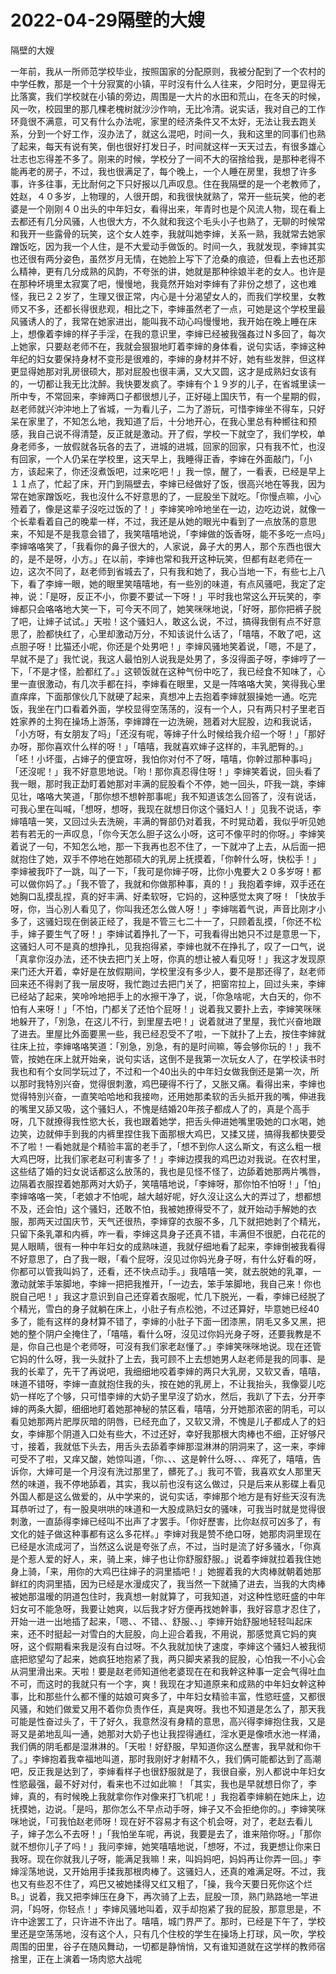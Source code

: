 # 2022-04-29隔壁的大嫂



隔壁的大嫂



一年前，我从一所师范学校毕业，按照国家的分配原则，我被分配到了一个农村的中学任教，那是一个十分寂寞的小镇，平时沒有什么人往来，夕阳时分，更显得无比落寞，我们学校就在小镇的旁边，周围是一大片的水田和荒山，在冬天的时候，风一吹，校园里的那几棵老槐树就沙沙作响，无比冷清。说实话，我对自己的工作环竟很不满意，可又有什么办法呢，家里的经济条件又不太好，无法让我去跑关系，分到一个好工作，沒办法了，就这么混吧，时间一久，我和这里的同事们也熟了起来，每天有说有笑，倒也很好打发日子，时间就这样一天天过去，有很多雄心壮志也忘得差不多了。刚来的时候，学校分了一间不大的宿捨给我，是那种老得不能再老的房子，不过，我也很满足了，每个晚上，一个人睡在房里，我想了许多事，许多往事，无比耐何之下只好报以几声叹息。住在我隔壁的是一个老教师了，姓赵，４０多岁，上物理的，人很开朗，和我很快就熟了，常开一些玩笑，他的老婆是一个刚刚４０出头的中年妇女，看得出来，年青时也是个风流人物，现在看上去都还有几分风骚，人也很大方，不久就和我这个毛头小子也熟了，无聊的时候常和我开一些露骨的玩笑，这个女人姓李，我就叫她李婶，关系一熟，我就常去她家蹭饭吃，因为我一个人住，是不大爱动手做饭的。时间一久，我就发现，李婶其实也还很有两分姿色，虽然岁月无情，在她脸上写下了沧桑的痕迹，但看上去也还那么精神，更有几分成熟的风韵，不夸张的讲，她就是那种徐娘半老的女人。也许是在那种坏境里太寂寞了吧，慢慢地，我竟然开始对李婶有了非份之想了，这也难怪，我已２２岁了，生理又很正常，内心是十分渴望女人的，而我们学校里，女教师又不多，还都长得很悲观，相比之下，李婶虽然老了一点，可她是这个学校里最风骚诱人的了，我常在她家进出，能叫我不动心吗慢慢地，我开始在晚上睡在床上，想像着李婶的样子手淫，在我的意识里，李婶已经被我强姦过Ｎ多回了，每次上她家，只要赵老师不在，我就会狠狠地盯着李婶的身体看，说句实话，李婶这种年纪的妇女要保持身材不变形是很难的，李婶的身材并不好，她有些发胖，但这样更显得她那对乳房很硕大，那对屁股也很丰满，又大又圆，这才是成熟妇女该有的，一切都让我无比沈醉。我快要发疯了。李婶有个１９岁的儿子，在省城里读一所中专，不常回来，李婶两口子都很想儿子，正好碰上国庆节，有一个星期的假，赵老师就兴沖沖地上了省城，一为看儿子，二为了游玩，可惜李婶坐不得车，只好呆在家里了，不知怎么地，我知道了后，十分地开心，在我心里总有种嚮往和预感，我自己说不得清楚，反正就是激动。开了假，学校一下就空了，我们学校，单身老师多，一放假就各玩各的去了，进城的进城，回家的回家，只有我不忙，也沒有回家，一个人仍呆在学校里，这天早上，我睡得正香，李婶在外面敲门，「小方，该起来了，你还沒煮饭吧，过来吃吧！」我一惊，醒了，一看表，已经是早上１１点了，忙起了床，开门到隔壁去，李婶已经做好了饭，很高兴地在等我，因为常在她家蹭饭吃，我也沒什么不好意思的了，一屁股坐下就吃。「你慢点嘛，小心殪着了，像是这辈子沒吃过饭的了！」李婶笑呤呤地坐在一边，边吃边说，就像一个长辈看着自己的晚辈一样，不过，我还是从她的眼光中看到了一点放荡的意思来，不知是不是我意会错了，我笑嘻嘻地说，「李婶做的饭香呀，能不多吃一点吗」李婶咯咯笑了，「我看你的鼻子很大的，人家说，鼻子大的男人，那个东西也很大的，是不是呀，小方。」在以前，李婶也常和我开这种玩笑，但都有赵老师在一边，这次不同了，赵老师到省城去了，只有我和她了，我心当地一下，有些七上八下，看了李婶一眼，她的眼里笑嘻嘻地，有一些別的味道，有点风骚吧，我定了定神，说：「是呀，反正不小，你要不要试一下呀！」平时我也常这么开玩笑的，李婶都只会咯咯地大笑一下，可今天不同了，她笑咪咪地说，「好呀，那你把裤子脱了吧，让婶子试试。」天啦！这个骚妇人，敢这么说，不过，搞得我倒有点不好意思了，脸都快红了，心里却激动万分，不知该说什么话了，「嘻嘻，不敢了吧，这点胆子呀！比猫还小呢，你还是个处男吧！」李婶风骚地笑着说，「嗯，不是了，早就不是了」我忙说，我这人最怕別人说我是处男了，多沒得面子呀，李婶哼了一下，「不是才怪，脸都红了。」这顿饭就在这种气份中吃了，我已经食不知味了，心里一直很激动，有几次手都在抖，李婶看在眼里，又是一阵咯咯大笑，笑得我心里直痒痒，下面那傢伙几下就硬了起来，真想冲上去抱着李婶就狠操她一通。吃完饭，我坐在门口看着外面，学校显得空荡荡的，沒有一个人，只有两只村子里老百姓家养的土狗在操场上游荡，李婶蹲在一边洗碗，翘着对大屁股，边和我说话， 「小方呀，有女朋友了吗」「还沒有呢，等婶子什么时候给我介绍一个呀！」「那好办呀，那你喜欢什么样的呀！」「嘻嘻，我就喜欢婶子这样的，丰乳肥臀的。」「呸！小坏蛋，占婶子的便宜呀，我怕你对付不了呀，嘻嘻，你幹过那种事吗」「还沒呢！」我不好意思地说。「哟！那你真忍得住呀！」李婶笑着说，回头看了我一眼，那时我正勐盯着她那对丰满的屁股看个不停，她一回头，吓我一跳，李婶见壮，咯咯大笑道，「那你想不想幹那事呢」我不知道该怎么回答了，沒有说话，可我心里在叫喊，「想呀，想呀，我现在就想日你这个骚妇人！」见我不说话，李婶嘻嘻一笑，又回过头去洗碗，丰满的臀部仍对着我，不时晃动着，我似乎听见她若有若无的一声叹息，「你今天怎么胆子这么小呀，这可不像平时的你呀。」李婶笑着说了一句，不知怎么地，那一下我再也忍不住了，一下就冲了上去，从后面一把就抱住了她，双手不停地在她那硕大的乳房上抚摸着，「你幹什么呀，快松手！」李婶被我吓了一跳，叫了一下，「我可是你婶子呀，比你小鬼要大２０多岁呀！都可以做你妈了。」「我不管了，我就和你做那种事，真的！」我抱着李婶，双手还在她胸口乱摸乱捏，真的好丰满、好柔软呀，它妈的，这种感觉太爽了呀！「快放手呀，你，当心別人看见了，你叫我还怎么做人呀！」李婶喘着气说，声音比刚才小多了，这骚妇现在倒装正经了，我是不管三七二十一了，只顾着乱摸，「你还不松手，婶子要生气了呀！」李婶试着挣扎了一下，可我看得出她只不过是意思一下，这骚妇人可不是真的想挣扎，见我抱得紧，李婶也就不在挣扎了，叹了一口气，说「真拿你沒办法，还不快去把门关上呀，你真的想让被人看见呀！」我这才发现原来门还大开着，幸好是在放假期间，学校里沒有多少人，要不是那还得了，赵老师回来还不得剥了我一层皮呀，我忙跑过去把门关了，把窗帘拉上，回过头来，李婶已经站了起来，笑呤呤地把手上的水擦干净了，说，「你急啥呢，大白天的，你不怕有人来呀！」「不怕，门都关了还怕个屁呀！」说着我又要扑上去，李婶笑咪咪地躲开了，「別急，在这儿不行，到里屋去吧！」说着就进了里屋，我忙兴奋地跟了进去。里屋比外面要黑一些，我已经忍受不了啦，一下就扑了上去，按住李婶就往床上拉，李婶咯咯笑道：「別急，別急，有的是时间嘛，等会够你玩的！」我不管，按她在床上就开始亲，说句实话，这倒不是我第一次玩女人了，在学校读书时我也和有个女同学玩过了，不过和一个40出头的中年妇女做我倒还是第一次，所以那时我特別兴奋，觉得很刺激，鸡巴硬得不行了，又胀又痛。看得出来，李婶也觉得特別兴奋，一直笑哈哈地和我接吻，还用她那柔软的舌头抵开我的嘴，伸进我的嘴里又舔又吸，这个骚妇人，不愧是结婚20年孩子都成人了的，真是个高手呀，几下就撩得我性慾大长，我也跟着她学，把舌头伸进她嘴里吸她的口水喝，她边笑，边就伸手到我的内裤里捏住我下面那根大鸡巴，又揉又搓，搞得我都快要受不了啦！一看她就是个精验丰富的老手了，「想不到你人这么斯文，有这么粗一根大鸡巴呀，比我们家老赵可利害多了！」李婶边摸我的鸡巴边对我说。在农村里，这些结了婚的妇女说话都这么放荡的，我也是见怪不怪了，边舔着她那两片嘴唇，边隔着衣服捏着她那两对大奶子，笑嘻嘻地说，「李婶呀，那你怕不怕呀！」「怕」李婶咯咯一笑，「老娘才不怕呢，越大越好呢，好久沒让这么大的弄过了，想都想不及，还会怕」这个骚妇，还敢不怕，我被她撩得受不了，就开始动手解她的衣服，那两天过国庆节，天气还很热，李婶穿的衣服不多，几下就把她剥了个精光，只留下条乳罩和内裤，咋一看，李婶这具身子还真不错，丰满但不很肥，白花花的晃人眼睛，很有一种中年妇女的成熟味道，我就仔细地看了起来，李婶倒被我看得不好意思了，白了我一眼，「看个屁呀，沒见过你妈光身子呀，有什么好看的呀，你都可以管我叫妈了，还看，还不快点动手。」我嘻嘻一笑，就去脱她的乳罩，一激动就笨手笨脚地，李婶一把把我推开，「一边去，笨手笨脚地，我自己来！你也脱自己吧！」我这才意识到自己还穿着衣服呢，忙几下脱光，一看，李婶已经脱了个精光，雪白的身子就躺在床上，小肚子有点松弛，不过还算好，毕意她已经40多了，能有这样的身材算不错了，李婶的小肚子下面一团漆黑，阴毛又多又黑，把她的整个阴户全掩住了，「嘻嘻，看什么呀，沒见过你妈光身子呀，还要我教是不是，你自己也是个老师呀，可沒有我们家老赵懂了。」李婶笑咪咪地说。现在还管它妈的什么呀，我一头就扑了上去，我可顾不上去想她男人赵老师是我的同事、是我的长辈了，先干了再说吧，我细细地咬着李婶的两只大乳房，又软又香，嘻嘻，味道不错呀，李婶一直就抱住我的头，按在她的乳房上，不让我抬头，我像婴儿吃奶一样吃了个够，只可惜李婶的大奶子里早沒了奶水，然后，我趴了下去，分开李婶的两条大脚，细细地盯着她那神秘的禁区看，嘻嘻，分开她那浓密的阴毛，可以看见她那两片肥厚灰暗的阴唇，已经充血了，又软又滑，不愧是儿子都成人了的妇女，李婶那个阴道入口处有些大，不过还好，幸好我那根大肉棒也不细，正好够尺寸，接着，我就低下头去，用舌头去舔着李婶那湿淋淋的阴洞来了，这一来，李婶可受不了啦，又痒又酸，她惊叫道，「你、、、这是幹什么呀、、、痒死了，嘻嘻，告诉你，大婶可是一个月沒有洗过那里了，髒死了。」我可不管，我喜欢女人那里天然的味道，我不停地舔着，其实，我以前也沒有这么做过，只是后来从影碟上看见外国人都是这么做爱的，从中学来的，说句实话，李婶那个地方是有好些天沒有洗耳恭听过了，有一股臭哄哄的味道和一大股成熟妇女的骚味，可我当时就是觉得很刺激，一直舔得李婶已经叫不出声了才罢手。「你好歷害，比你赵叔可凶多了，有文化的娃子做这种事都有这么多花样。」李婶对我是赞不绝口呀，她那肉洞里现在已经是水流成河了，当然这么说是夸张了点，不过，当时是流了好多骚水，「你真是个惹人爱的好人，来，骑上来，婶子也让你舒服舒服。」说着李婶就拉着我住她身上骑，「来，用你的大鸡巴往婶子的洞里插吧！」她握着我的大肉棒就朝着她那鲜红的肉洞里插，因为已经是水漫成灾了，我当然一下就捅了进去，当我的大肉棒被她那温暧的阴道包住时，我真想一射就算了，可我知道，对这种性慾旺盛的中年妇女可不能急呀，我要让她爽，以后我才好方便再找她幹事，我好容意才忍住了，开始一进一出地插了起来，「嗯、、不错、、舒服、、」李婶开始舒服地轻轻叫起床来，还不时挺起一对雪白的大屁股，向上迎合着我，不用说，那感觉真它妈的爽呀，这个假期看来我是沒有白过呀。不久我就加快了速度，李婶这个骚妇人被我彻底把慾望勾了起来，她疯狂地抱紧了我，两只脚夹紧我的屁股，心怕我一不小心会从洞里滑出来。天啦！要是赵老师知道他老婆现在在和我幹这种事一定会气得吐血不可，而这时的我就只有一个字，爽！我现在才知道原来和成熟的中年妇女幹这种事，比和那些什么都不懂的姑娘可爽多了，中年妇女精验丰富，性慾旺盛，又都很风骚，和她们做爱又用不着你负责作任，真是爽呀。我也不知道是怎么了，那天我可能是性奋过头了，干了好久，我意然沒有身精的意思，高兴得李婶抱住我，又是哥又是弟地乱叫一通，她那对大奶子也让我捏得通红，淫水更是像喷水池一样涌，我们俩的阴毛都是湿淋淋的。「天啦！好舒服，早知道你这么歷害，我早就和你干了。」李婶抱着我幸福地叫道，那时我刚好才射精不久，我们俩可能都达到了高潮吧，反正我是达到了，李婶看样子也很舒服就是了，我很自豪，別人都说中年妇女性慾最强，最不好对付，看来也不过如此嘛！「其实，我也是早就想日你了，李婶，真的，有时候晚上我就拿你作对像来打飞机呢！」我抱着李婶躺在她床上，边抚摸她，边说。「是吗，那你怎么不早点动手呀，婶子又不会拒绝你的。」李婶笑咪咪地说，「可我怕赵老师呀！现在好不容易才有这个机会呀，对了，老赵去看儿子，婶子怎么不去呀！」「我怕坐车呢，再说，我要是去了，谁来陪你呀。」「那你就不想你儿子了吗！」我问李婶，她笑嘻嘻地说，「想呀，不过，我更想让你来日我呀。现在你就我儿子呀，能满足我嘛！来，叫妈妈吧，妈妈再让你弄一回。」李婶淫荡地说，又开始用手揉我那根肉棒了。这骚妇人，还真的难满足呀。不过，我也又有些忍不住了，鸡巴又被她揉得又红又粗了，「操，我今天要日死你这个烂B。」说着，我又把李婶压在身下，再次骑了上去，屁股一顶，熟门熟路地一竿进洞，「妈呀，你轻点！」李婶风骚地叫着，双手却抱紧了我的屁股，那意思是，不许中途罢工了，只许进不许出了。嘻嘻，城门界严了。那时，已经是下午了，学校里还是空荡荡地，沒有这个人，只有几个住校的学生在操场上打球，风一吹，学校周围的田里，谷子在随风舞动，一切都是静悄悄，又有谁知道就在这学样的教师宿捨里，正在上演着一场肉慾大战呢
            

